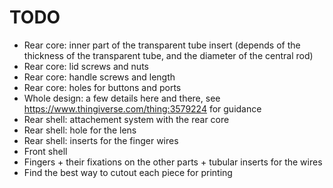 # TODO

* Rear core: inner part of the transparent tube insert (depends of the thickness of the transparent tube, and the diameter of the central rod)
* Rear core: lid screws and nuts
* Rear core: handle screws and length
* Rear core: holes for buttons and ports
* Whole design: a few details here and there, see https://www.thingiverse.com/thing:3579224 for guidance
* Rear shell: attachement system with the rear core
* Rear shell: hole for the lens
* Rear shell: inserts for the finger wires
* Front shell
* Fingers + their fixations on the other parts + tubular inserts for the wires
* Find the best way to cutout each piece for printing
